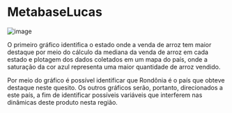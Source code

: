 # MetabaseLucas

![image](https://github.com/lucasconti888/MetabaseLucas/assets/99270135/a363189c-14f5-4db6-b1cb-2f676dd8f5a8)

O primeiro gráfico identifica o estado onde a venda de arroz tem maior destaque por meio do cálculo da mediana da venda de arroz em cada estado e plotagem dos dados coletados em um mapa do país, onde a saturação da cor azul representa uma maior quantidade de arroz vendido. 

Por meio do gráfico é possível identificar que Rondônia é o país que obteve destaque neste quesito. Os outros gráficos serão, portanto, direcionados a este país, a fim de identificar possíveis variáveis que interferem nas dinâmicas deste produto nesta região. 




